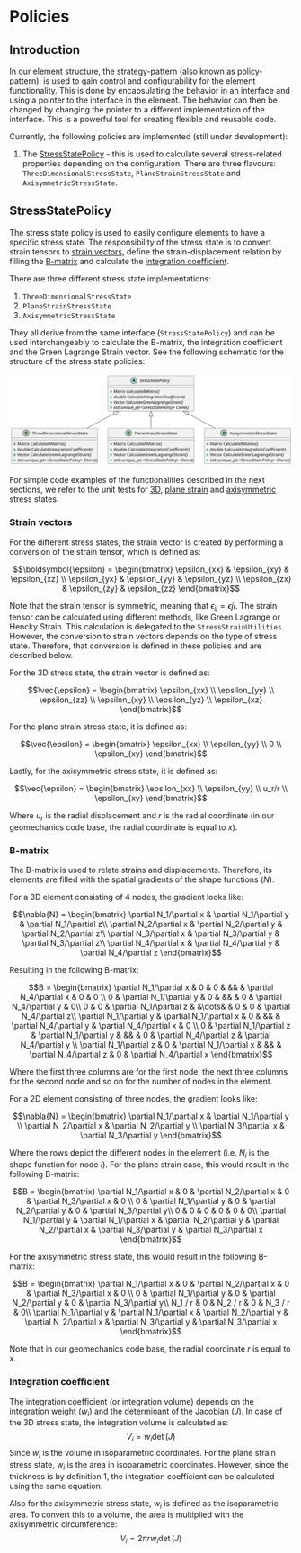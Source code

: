 # Policies

## Introduction

In our element structure, the strategy-pattern (also known as policy-pattern), is used to gain control and
configurability for the element functionality. This is done by encapsulating the behavior in an interface and using a
pointer to the interface in the element. The behavior can then be changed by changing the pointer to a different
implementation of the interface. This is a powerful tool for creating flexible and reusable code.

Currently, the following policies are implemented (still under development):

1. The [StressStatePolicy](#stressstatepolicy) - this is used to calculate several stress-related properties depending
   on the configuration. There are three flavours: `ThreeDimensionalStressState`, `PlaneStrainStressState` and `AxisymmetricStressState`.

## StressStatePolicy

The stress state policy is used to easily configure elements to have a specific stress state. The responsibility of the
stress state is to convert strain tensors to [strain vectors](#strain-vectors), define the strain-displacement relation
by filling the [B-matrix](#b-matrix) and calculate the [integration coefficient](#integration-coefficient).

There are three different
stress state implementations:

1. `ThreeDimensionalStressState`
2. `PlaneStrainStressState`
3. `AxisymmetricStressState`

They all derive from the same interface (`StressStatePolicy`) and can be used interchangeably to calculate the B-matrix,
the integration coefficient and the Green Lagrange Strain vector. See the following schematic for the structure of the
stress state policies:

![stress_state_policies.svg](stress_state_policies.svg)

For simple code examples of the functionalities described in the next sections, we refer to the unit tests for [3D](../tests/cpp_tests/test_three_dimensional_stress_state.cpp), [plane strain](../tests/cpp_tests/test_plane_strain_stress_state.cpp) and [axisymmetric](../tests/cpp_tests/test_axisymmetric_stress_state.cpp) stress states.

### Strain vectors

For the different stress states, the strain vector is created by performing a conversion of the strain tensor, which is defined as:
```math
\boldsymbol{\epsilon} = \begin{bmatrix} \epsilon_{xx} & \epsilon_{xy} & \epsilon_{xz} \\
                        \epsilon_{yx} & \epsilon_{yy} & \epsilon_{yz} \\
                        \epsilon_{zx} & \epsilon_{zy} & \epsilon_{zz} \end{bmatrix}
```
Note that the strain tensor is symmetric, meaning that $\epsilon_{ij} = \epsilon{ji}$. The strain tensor can be calculated using different methods, like Green Lagrange or Hencky Strain. This calculation is delegated to the `StressStrainUtilities`. However, the conversion to strain vectors depends on the type of stress state. Therefore, that conversion is defined in these policies and are described below. 

For the 3D stress state, the strain vector is defined as:
```math
\vec{\epsilon} = \begin{bmatrix} \epsilon_{xx} \\
                                 \epsilon_{yy} \\
                                 \epsilon_{zz} \\
                                 \epsilon_{xy} \\
                                 \epsilon_{yz} \\
                                 \epsilon_{xz} \end{bmatrix}
```

For the plane strain stress state, it is defined as:
```math
\vec{\epsilon} = \begin{bmatrix} \epsilon_{xx} \\
                                 \epsilon_{yy} \\
                                 0 \\
                                 \epsilon_{xy} \end{bmatrix}
```

Lastly, for the axisymmetric stress state, it is defined as:
```math
\vec{\epsilon} = \begin{bmatrix} \epsilon_{xx} \\
                                 \epsilon_{yy} \\
                                 u_r/r \\
                                 \epsilon_{xy} \end{bmatrix}
```
Where $u_r$ is the radial displacement and $r$ is the radial coordinate (in our geomechanics code base, the radial coordinate is equal to $x$). 

### B-matrix
The B-matrix is used to relate strains and displacements. Therefore, its elements are filled with the spatial gradients of the shape functions ($N$).

For a 3D element consisting of 4 nodes, the gradient looks like:
```math
\nabla{N} =
\begin{bmatrix}
\partial N_1/\partial x & \partial N_1/\partial y & \partial N_1/\partial z\\
\partial N_2/\partial x & \partial N_2/\partial y & \partial N_2/\partial z\\
\partial N_3/\partial x & \partial N_3/\partial y & \partial N_3/\partial z\\
\partial N_4/\partial x & \partial N_4/\partial y & \partial N_4/\partial z
\end{bmatrix}
```
Resulting in the following B-matrix:
```math
B =
\begin{bmatrix}
\partial N_1/\partial x & 0 & 0 & && & \partial N_4/\partial x & 0 & 0 \\
0 & \partial N_1/\partial y & 0 & && & 0 & \partial N_4/\partial y & 0\\
0 & 0 & \partial N_1/\partial z & &\dots& & 0 & 0 & \partial N_4/\partial z\\
\partial N_1/\partial y & \partial N_1/\partial x & 0 & && & \partial N_4/\partial y & \partial N_4/\partial x & 0 \\
0 & \partial N_1/\partial z & \partial N_1/\partial y & && & 0 & \partial N_4/\partial z & \partial N_4/\partial y \\
\partial N_1/\partial z & 0 & \partial N_1/\partial x & && & \partial N_4/\partial z & 0 & \partial N_4/\partial x
\end{bmatrix}
```
Where the first three columns are for the first node, the next three columns for the second node and so on for the number of nodes in the element.

For a 2D element consisting of three nodes, the gradient looks like:
```math
\nabla{N} =
\begin{bmatrix}
\partial N_1/\partial x & \partial N_1/\partial y \\
\partial N_2/\partial x & \partial N_2/\partial y \\
\partial N_3/\partial x & \partial N_3/\partial y
\end{bmatrix}
```
Where the rows depict the different nodes in the element (i.e. $N_i$ is the shape function for node $i$). For the plane strain case, this would result in the following B-matrix:
```math
B =
\begin{bmatrix}
\partial N_1/\partial x & 0 & \partial N_2/\partial x & 0 & \partial N_3/\partial x & 0 \\
0 & \partial N_1/\partial y & 0 & \partial N_2/\partial y & 0 & \partial N_3/\partial y\\
0 & 0 & 0 & 0 & 0 & 0\\
\partial N_1/\partial y & \partial N_1/\partial x & \partial N_2/\partial y & \partial N_2/\partial x & \partial N_3/\partial y & \partial N_3/\partial x
\end{bmatrix}
```
For the axisymmetric stress state, this would result in the following B-matrix:
```math
B =
\begin{bmatrix}
\partial N_1/\partial x & 0 & \partial N_2/\partial x & 0 & \partial N_3/\partial x & 0 \\
0 & \partial N_1/\partial y & 0 & \partial N_2/\partial y & 0 & \partial N_3/\partial y\\
N_1 / r & 0 & N_2 / r & 0 & N_3 / r & 0\\
\partial N_1/\partial y & \partial N_1/\partial x & \partial N_2/\partial y & \partial N_2/\partial x & \partial N_3/\partial y & \partial N_3/\partial x
\end{bmatrix}
```
Note that in our geomechanics code base, the radial coordinate $r$ is equal to $x$.

### Integration coefficient

The integration coefficient (or integration volume) depends on the integration weight ($w_i$) and the determinant of the Jacobian ($J$). In case of the 3D stress state, the integration volume is calculated as:
$$V_i = w_i \det{(J)}$$
Since $w_i$ is the volume in isoparametric coordinates. For the plane strain stress state, $w_i$ is the area in isoparametric coordinates. However, since the thickness is by definition 1, the integration coefficient can be calculated using the same equation.

Also for the axisymmetric stress state, $w_i$ is defined as the isoparametric area. To convert this to a volume, the area is multiplied with the axisymmetric circumference:
$$V_i = 2\pi r w_i \det{(J)}$$